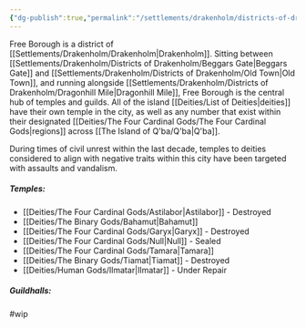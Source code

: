 ```yaml
---
{"dg-publish":true,"permalink":"/settlements/drakenholm/districts-of-drakenholm/free-borough/"}
---
```


Free Borough is a district of [[Settlements/Drakenholm/Drakenholm\|Drakenholm]]. Sitting between [[Settlements/Drakenholm/Districts of Drakenholm/Beggars Gate\|Beggars Gate]] and [[Settlements/Drakenholm/Districts of Drakenholm/Old Town\|Old Town]], and running alongside [[Settlements/Drakenholm/Districts of Drakenholm/Dragonhill Mile\|Dragonhill Mile]], Free Borough is the central hub of temples and guilds. All of the island [[Deities/List of Deities\|deities]] have their own temple in the city, as well as any number that exist within their designated [[Deities/The Four Cardinal Gods/The Four Cardinal Gods\|regions]] across [[The Island of Q'ba/Q'ba\|Q'ba]].

During times of civil unrest within the last decade, temples to deities considered to align with negative traits within this city have been targeted with assaults and vandalism.

##### Temples:
- [[Deities/The Four Cardinal Gods/Astilabor\|Astilabor]] - Destroyed
- [[Deities/The Binary Gods/Bahamut\|Bahamut]]
- [[Deities/The Four Cardinal Gods/Garyx\|Garyx]] - Destroyed
- [[Deities/The Four Cardinal Gods/Null\|Null]] - Sealed
- [[Deities/The Four Cardinal Gods/Tamara\|Tamara]]
- [[Deities/The Binary Gods/Tiamat\|Tiamat]] - Destroyed
- [[Deities/Human Gods/Ilmatar\|Ilmatar]] - Under Repair

##### Guildhalls:

#wip 